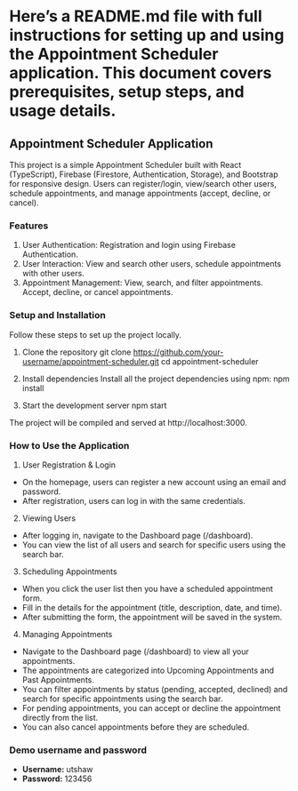 # Here’s a README.md file with full instructions for setting up and using the Appointment Scheduler application. This document covers prerequisites, setup steps, and usage details.

## Appointment Scheduler Application

This project is a simple Appointment Scheduler built with React (TypeScript), Firebase (Firestore, Authentication, Storage), and Bootstrap for responsive design. Users can register/login, view/search other users, schedule appointments, and manage appointments (accept, decline, or cancel).

### Features

1.  User Authentication: Registration and login using Firebase Authentication.
2.  User Interaction: View and search other users, schedule appointments with other users.
3.  Appointment Management: View, search, and filter appointments. Accept, decline, or cancel appointments.

### Setup and Installation

Follow these steps to set up the project locally.

1. Clone the repository
   git clone https://github.com/your-username/appointment-scheduler.git
   cd appointment-scheduler

2. Install dependencies
   Install all the project dependencies using npm:
   npm install

3. Start the development server
   npm start

The project will be compiled and served at http://localhost:3000.

### How to Use the Application

1. User Registration & Login
<ul>
    <li>On the homepage, users can register a new account using an email and password.</li>
    <li>After registration, users can log in with the same credentials.</li>
</ul>

2. Viewing Users
<ul>
    <li>After logging in, navigate to the Dashboard page (/dashboard).</li>
    <li>You can view the list of all users and search for specific users using the search bar.</li>
</ul>

3. Scheduling Appointments
<ul>
    <li>When you click the user list then you have a scheduled appointment form.</li>
    <li>Fill in the details for the appointment (title, description, date, and time).</li>
    <li>After submitting the form, the appointment will be saved in the system.</li>
</ul>

4. Managing Appointments
<ul>
    <li>Navigate to the Dashboard page (/dashboard) to view all your appointments.</li>
    <li>The appointments are categorized into Upcoming Appointments and Past Appointments.</li>
    <li>You can filter appointments by status (pending, accepted, declined) and search for specific appointments using the search bar.</li>
    <li>For pending appointments, you can accept or decline the appointment directly from the list.</li>
    <li>You can also cancel appointments before they are scheduled.</li>
</ul>


### Demo username and password

-   **Username:** utshaw
-   **Password:** 123456